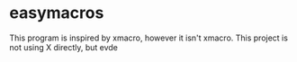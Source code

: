 # easymacros

This program is inspired by xmacro, however it isn't xmacro. This project is not using X directly, but evde
